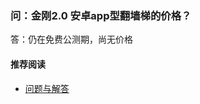 ### 问：金刚2.0 安卓app型翻墙梯的价格？
答：仍在免费公测期，尚无价格

#### 推荐阅读
- [ 问题与解答 ](https://a2zitpro.github.io/web/问题与解答)
